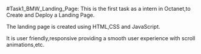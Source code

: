 #Task1_BMW_Landing_Page: This is the first task as a intern in Octanet,to Create and Deploy a Landing Page.


The landing page is created using HTML,CSS and JavaScript. 


It is user friendly,responsive providing a smooth user experience with scroll animations,etc.



